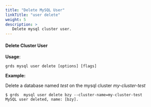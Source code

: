 ```yaml
---
title: "Delete MySQL User"
linkTitle: "user delete"
weight: 5
description: >
   Delete mysql cluster user.
---
```


#### Delete Cluster User

**Usage**:

```shell script
grds mysql user delete [options] [flags]
```

**Example:** 

Delete a database named *test* on the mysql cluster *my-cluster-test*

```shell
$ grds  mysql user delete bzy --cluster-name=my-cluster-test
MySQL user deleted, name: [bzy].
```